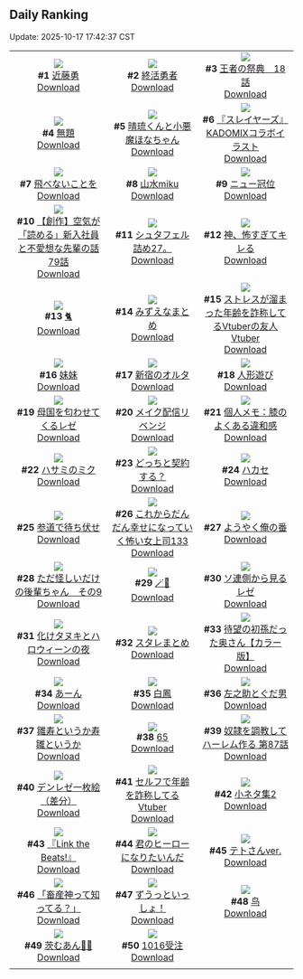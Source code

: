 ## Daily Ranking
Update: 2025-10-17 17:42:37 CST

|      |      |      |
| :----: | :----: | :----: |
| ![](https://i.pixiv.re/c/240x480/img-master/img/2025/10/15/00/00/18/136283304_p0_master1200.jpg)<br>**#1** [近藤勇](https://www.pixiv.net/artworks/136283304)<br>[Download](https://i.pixiv.re/img-original/img/2025/10/15/00/00/18/136283304_p0.png) | ![](https://i.pixiv.re/c/240x480/img-master/img/2025/10/15/00/04/08/136283800_p0_master1200.jpg)<br>**#2** [終活勇者](https://www.pixiv.net/artworks/136283800)<br>[Download](https://i.pixiv.re/img-original/img/2025/10/15/00/04/08/136283800_p0.jpg) | ![](https://i.pixiv.re/c/240x480/img-master/img/2025/10/15/00/51/03/136283913_p0_master1200.jpg)<br>**#3** [王者の祭典　18話](https://www.pixiv.net/artworks/136283913)<br>[Download](https://i.pixiv.re/img-original/img/2025/10/15/00/51/03/136283913_p0.png) |
| ![](https://i.pixiv.re/c/240x480/img-master/img/2025/10/15/21/47/10/136314465_p0_master1200.jpg)<br>**#4** [無題](https://www.pixiv.net/artworks/136314465)<br>[Download](https://i.pixiv.re/img-original/img/2025/10/15/21/47/10/136314465_p0.jpg) | ![](https://i.pixiv.re/c/240x480/img-master/img/2025/10/16/16/28/19/136339690_p0_master1200.jpg)<br>**#5** [晴琉くんと小悪魔ほなちゃん](https://www.pixiv.net/artworks/136339690)<br>[Download](https://i.pixiv.re/img-original/img/2025/10/16/16/28/19/136339690_p0.jpg) | ![](https://i.pixiv.re/c/240x480/img-master/img/2025/10/15/12/29/09/136298663_p0_master1200.jpg)<br>**#6** [『スレイヤーズ』KADOMIXコラボイラスト](https://www.pixiv.net/artworks/136298663)<br>[Download](https://i.pixiv.re/img-original/img/2025/10/15/12/29/09/136298663_p0.jpg) |
| ![](https://i.pixiv.re/c/240x480/img-master/img/2025/10/15/00/00/16/136283290_p0_master1200.jpg)<br>**#7** [飛べないことを](https://www.pixiv.net/artworks/136283290)<br>[Download](https://i.pixiv.re/img-original/img/2025/10/15/00/00/16/136283290_p0.png) | ![](https://i.pixiv.re/c/240x480/img-master/img/2025/10/16/00/00/25/136320484_p0_master1200.jpg)<br>**#8** [山水miku](https://www.pixiv.net/artworks/136320484)<br>[Download](https://i.pixiv.re/img-original/img/2025/10/16/00/00/25/136320484_p0.jpg) | ![](https://i.pixiv.re/c/240x480/img-master/img/2025/10/16/00/29/43/136322082_p0_master1200.jpg)<br>**#9** [ニュー冠位](https://www.pixiv.net/artworks/136322082)<br>[Download](https://i.pixiv.re/img-original/img/2025/10/16/00/29/43/136322082_p0.jpg) |
| ![](https://i.pixiv.re/c/240x480/img-master/img/2025/10/16/18/18/02/136342714_p0_master1200.jpg)<br>**#10** [【創作】空気が「読める」新入社員と不愛想な先輩の話79話](https://www.pixiv.net/artworks/136342714)<br>[Download](https://i.pixiv.re/img-original/img/2025/10/16/18/18/02/136342714_p0.jpg) | ![](https://i.pixiv.re/c/240x480/img-master/img/2025/10/16/04/32/34/136327435_p0_master1200.jpg)<br>**#11** [シュタフェル詰め27。](https://www.pixiv.net/artworks/136327435)<br>[Download](https://i.pixiv.re/img-original/img/2025/10/16/04/32/34/136327435_p0.png) | ![](https://i.pixiv.re/c/240x480/img-master/img/2025/10/16/00/00/33/136320537_p0_master1200.jpg)<br>**#12** [神、怖すぎてキレる](https://www.pixiv.net/artworks/136320537)<br>[Download](https://i.pixiv.re/img-original/img/2025/10/16/00/00/33/136320537_p0.jpg) |
| ![](https://i.pixiv.re/c/240x480/img-master/img/2025/10/15/19/30/40/136308711_p0_master1200.jpg)<br>**#13** [🐈](https://www.pixiv.net/artworks/136308711)<br>[Download](https://i.pixiv.re/img-original/img/2025/10/15/19/30/40/136308711_p0.jpg) | ![](https://i.pixiv.re/c/240x480/img-master/img/2025/10/15/08/09/25/136293922_p0_master1200.jpg)<br>**#14** [みずえなまとめ](https://www.pixiv.net/artworks/136293922)<br>[Download](https://i.pixiv.re/img-original/img/2025/10/15/08/09/25/136293922_p0.jpg) | ![](https://i.pixiv.re/c/240x480/img-master/img/2025/10/15/21/06/12/136312695_p0_master1200.jpg)<br>**#15** [ストレスが溜まった年齢を詐称してるVtuberの友人Vtuber](https://www.pixiv.net/artworks/136312695)<br>[Download](https://i.pixiv.re/img-original/img/2025/10/15/21/06/12/136312695_p0.png) |
| ![](https://i.pixiv.re/c/240x480/img-master/img/2025/10/16/11/10/49/136333657_p0_master1200.jpg)<br>**#16** [妹妹](https://www.pixiv.net/artworks/136333657)<br>[Download](https://i.pixiv.re/img-original/img/2025/10/16/11/10/49/136333657_p0.jpg) | ![](https://i.pixiv.re/c/240x480/img-master/img/2025/10/16/06/52/01/136329296_p0_master1200.jpg)<br>**#17** [新宿のオルタ](https://www.pixiv.net/artworks/136329296)<br>[Download](https://i.pixiv.re/img-original/img/2025/10/16/06/52/01/136329296_p0.png) | ![](https://i.pixiv.re/c/240x480/img-master/img/2025/10/16/21/46/31/136350698_p0_master1200.jpg)<br>**#18** [人形遊び](https://www.pixiv.net/artworks/136350698)<br>[Download](https://i.pixiv.re/img-original/img/2025/10/16/21/46/31/136350698_p0.jpg) |
| ![](https://i.pixiv.re/c/240x480/img-master/img/2025/10/15/07/43/40/136293408_p0_master1200.jpg)<br>**#19** [母国を匂わせてくるレゼ](https://www.pixiv.net/artworks/136293408)<br>[Download](https://i.pixiv.re/img-original/img/2025/10/15/07/43/40/136293408_p0.jpg) | ![](https://i.pixiv.re/c/240x480/img-master/img/2025/10/16/12/08/55/136334876_p0_master1200.jpg)<br>**#20** [メイク配信リベンジ](https://www.pixiv.net/artworks/136334876)<br>[Download](https://i.pixiv.re/img-original/img/2025/10/16/12/08/55/136334876_p0.png) | ![](https://i.pixiv.re/c/240x480/img-master/img/2025/10/16/06/00/12/136328571_p0_master1200.jpg)<br>**#21** [個人メモ：膝のよくある違和感](https://www.pixiv.net/artworks/136328571)<br>[Download](https://i.pixiv.re/img-original/img/2025/10/16/06/00/12/136328571_p0.jpg) |
| ![](https://i.pixiv.re/c/240x480/img-master/img/2025/10/15/03/36/13/136289716_p0_master1200.jpg)<br>**#22** [ハサミのミク](https://www.pixiv.net/artworks/136289716)<br>[Download](https://i.pixiv.re/img-original/img/2025/10/15/03/36/13/136289716_p0.jpg) | ![](https://i.pixiv.re/c/240x480/img-master/img/2025/10/15/04/03/28/136290144_p0_master1200.jpg)<br>**#23** [どっちと契約する？](https://www.pixiv.net/artworks/136290144)<br>[Download](https://i.pixiv.re/img-original/img/2025/10/15/04/03/28/136290144_p0.jpg) | ![](https://i.pixiv.re/c/240x480/img-master/img/2025/10/15/22/40/20/136316957_p0_master1200.jpg)<br>**#24** [ハカセ](https://www.pixiv.net/artworks/136316957)<br>[Download](https://i.pixiv.re/img-original/img/2025/10/15/22/40/20/136316957_p0.png) |
| ![](https://i.pixiv.re/c/240x480/img-master/img/2025/10/15/08/01/15/136293782_p0_master1200.jpg)<br>**#25** [参道で待ち伏せ](https://www.pixiv.net/artworks/136293782)<br>[Download](https://i.pixiv.re/img-original/img/2025/10/15/08/01/15/136293782_p0.jpg) | ![](https://i.pixiv.re/c/240x480/img-master/img/2025/10/15/17/05/52/136304048_p0_master1200.jpg)<br>**#26** [これからだんだん幸せになっていく怖い女上司133](https://www.pixiv.net/artworks/136304048)<br>[Download](https://i.pixiv.re/img-original/img/2025/10/15/17/05/52/136304048_p0.jpg) | ![](https://i.pixiv.re/c/240x480/img-master/img/2025/10/15/11/12/12/136296997_p0_master1200.jpg)<br>**#27** [ようやく俺の番](https://www.pixiv.net/artworks/136296997)<br>[Download](https://i.pixiv.re/img-original/img/2025/10/15/11/12/12/136296997_p0.jpg) |
| ![](https://i.pixiv.re/c/240x480/img-master/img/2025/10/15/23/00/56/136317915_p0_master1200.jpg)<br>**#28** [ただ怪しいだけの後輩ちゃん　その9](https://www.pixiv.net/artworks/136317915)<br>[Download](https://i.pixiv.re/img-original/img/2025/10/15/23/00/56/136317915_p0.png) | ![](https://i.pixiv.re/c/240x480/img-master/img/2025/10/16/00/00/16/136320430_p0_master1200.jpg)<br>**#29** [🪄🐰](https://www.pixiv.net/artworks/136320430)<br>[Download](https://i.pixiv.re/img-original/img/2025/10/16/00/00/16/136320430_p0.png) | ![](https://i.pixiv.re/c/240x480/img-master/img/2025/10/16/00/12/49/136321396_p0_master1200.jpg)<br>**#30** [ソ連側から見るレゼ](https://www.pixiv.net/artworks/136321396)<br>[Download](https://i.pixiv.re/img-original/img/2025/10/16/00/12/49/136321396_p0.jpg) |
| ![](https://i.pixiv.re/c/240x480/img-master/img/2025/10/16/00/01/29/136320712_p0_master1200.jpg)<br>**#31** [化けタヌキとハロウィーンの夜](https://www.pixiv.net/artworks/136320712)<br>[Download](https://i.pixiv.re/img-original/img/2025/10/16/00/01/29/136320712_p0.jpg) | ![](https://i.pixiv.re/c/240x480/img-master/img/2025/10/15/08/15/37/136294017_p0_master1200.jpg)<br>**#32** [スタレまとめ](https://www.pixiv.net/artworks/136294017)<br>[Download](https://i.pixiv.re/img-original/img/2025/10/15/08/15/37/136294017_p0.jpg) | ![](https://i.pixiv.re/c/240x480/img-master/img/2025/10/15/00/00/23/136283337_p0_master1200.jpg)<br>**#33** [待望の初孫だった奥さん【カラー版】](https://www.pixiv.net/artworks/136283337)<br>[Download](https://i.pixiv.re/img-original/img/2025/10/15/00/00/23/136283337_p0.jpg) |
| ![](https://i.pixiv.re/c/240x480/img-master/img/2025/10/15/20/45/59/136311626_p0_master1200.jpg)<br>**#34** [あーん](https://www.pixiv.net/artworks/136311626)<br>[Download](https://i.pixiv.re/img-original/img/2025/10/15/20/45/59/136311626_p0.png) | ![](https://i.pixiv.re/c/240x480/img-master/img/2025/10/15/17/39/55/136304864_p0_master1200.jpg)<br>**#35** [白鳳](https://www.pixiv.net/artworks/136304864)<br>[Download](https://i.pixiv.re/img-original/img/2025/10/15/17/39/55/136304864_p0.png) | ![](https://i.pixiv.re/c/240x480/img-master/img/2025/10/16/00/00/51/136320611_p0_master1200.jpg)<br>**#36** [左之助とぐだ男](https://www.pixiv.net/artworks/136320611)<br>[Download](https://i.pixiv.re/img-original/img/2025/10/16/00/00/51/136320611_p0.png) |
| ![](https://i.pixiv.re/c/240x480/img-master/img/2025/10/15/16/22/55/136303039_p0_master1200.jpg)<br>**#37** [雛寿というか寿雛というか](https://www.pixiv.net/artworks/136303039)<br>[Download](https://i.pixiv.re/img-original/img/2025/10/15/16/22/55/136303039_p0.png) | ![](https://i.pixiv.re/c/240x480/img-master/img/2025/10/15/12/47/58/136299070_p0_master1200.jpg)<br>**#38** [65](https://www.pixiv.net/artworks/136299070)<br>[Download](https://i.pixiv.re/img-original/img/2025/10/15/12/47/58/136299070_p0.jpg) | ![](https://i.pixiv.re/c/240x480/img-master/img/2025/10/15/00/02/35/136283685_p0_master1200.jpg)<br>**#39** [奴隷を調教してハーレム作る 第87話](https://www.pixiv.net/artworks/136283685)<br>[Download](https://i.pixiv.re/img-original/img/2025/10/15/00/02/35/136283685_p0.jpg) |
| ![](https://i.pixiv.re/c/240x480/img-master/img/2025/10/15/03/32/41/136289667_p0_master1200.jpg)<br>**#40** [デンレゼ一枚絵（差分）](https://www.pixiv.net/artworks/136289667)<br>[Download](https://i.pixiv.re/img-original/img/2025/10/15/03/32/41/136289667_p0.jpg) | ![](https://i.pixiv.re/c/240x480/img-master/img/2025/10/16/21/05/05/136349000_p0_master1200.jpg)<br>**#41** [セルフで年齢を詐称してるVtuber](https://www.pixiv.net/artworks/136349000)<br>[Download](https://i.pixiv.re/img-original/img/2025/10/16/21/05/05/136349000_p0.png) | ![](https://i.pixiv.re/c/240x480/img-master/img/2025/10/15/20/22/48/136310689_p0_master1200.jpg)<br>**#42** [小ネタ集2](https://www.pixiv.net/artworks/136310689)<br>[Download](https://i.pixiv.re/img-original/img/2025/10/15/20/22/48/136310689_p0.jpg) |
| ![](https://i.pixiv.re/c/240x480/img-master/img/2025/10/16/18/00/09/136341944_p0_master1200.jpg)<br>**#43** [『Link the Beats!』](https://www.pixiv.net/artworks/136341944)<br>[Download](https://i.pixiv.re/img-original/img/2025/10/16/18/00/09/136341944_p0.jpg) | ![](https://i.pixiv.re/c/240x480/img-master/img/2025/10/16/20/03/26/136346406_p0_master1200.jpg)<br>**#44** [君のヒーローになりたいんだ](https://www.pixiv.net/artworks/136346406)<br>[Download](https://i.pixiv.re/img-original/img/2025/10/16/20/03/26/136346406_p0.jpg) | ![](https://i.pixiv.re/c/240x480/img-master/img/2025/10/15/18/21/18/136306231_p0_master1200.jpg)<br>**#45** [テトさんver.](https://www.pixiv.net/artworks/136306231)<br>[Download](https://i.pixiv.re/img-original/img/2025/10/15/18/21/18/136306231_p0.jpg) |
| ![](https://i.pixiv.re/c/240x480/img-master/img/2025/10/15/01/11/56/136286673_p0_master1200.jpg)<br>**#46** [「畜産神って知ってる？」](https://www.pixiv.net/artworks/136286673)<br>[Download](https://i.pixiv.re/img-original/img/2025/10/15/01/11/56/136286673_p0.jpg) | ![](https://i.pixiv.re/c/240x480/img-master/img/2025/10/15/02/33/51/136288657_p0_master1200.jpg)<br>**#47** [ずうっといっしょ！](https://www.pixiv.net/artworks/136288657)<br>[Download](https://i.pixiv.re/img-original/img/2025/10/15/02/33/51/136288657_p0.png) | ![](https://i.pixiv.re/c/240x480/img-master/img/2025/10/15/10/55/23/136296670_p0_master1200.jpg)<br>**#48** [鸟](https://www.pixiv.net/artworks/136296670)<br>[Download](https://i.pixiv.re/img-original/img/2025/10/15/10/55/23/136296670_p0.png) |
| ![](https://i.pixiv.re/c/240x480/img-master/img/2025/10/15/12/17/15/136298419_p0_master1200.jpg)<br>**#49** [茨むあん🥀💤](https://www.pixiv.net/artworks/136298419)<br>[Download](https://i.pixiv.re/img-original/img/2025/10/15/12/17/15/136298419_p0.png) | ![](https://i.pixiv.re/c/240x480/img-master/img/2025/10/15/18/24/19/136306286_p0_master1200.jpg)<br>**#50** [1016受注](https://www.pixiv.net/artworks/136306286)<br>[Download](https://i.pixiv.re/img-original/img/2025/10/15/18/24/19/136306286_p0.png) |
|      |
